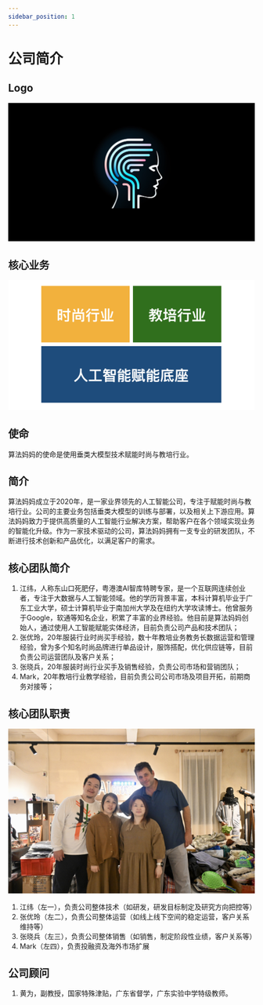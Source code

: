 ```yaml
---
sidebar_position: 1
---
```


# 公司简介

## Logo
![](./img/cover.about.png)

## 核心业务
![](./img/domains.png)

## 使命
算法妈妈的使命是使用垂类大模型技术赋能时尚与教培行业。

## 简介
算法妈妈成立于2020年，是一家业界领先的人工智能公司，专注于赋能时尚与教培行业。公司的主要业务包括垂类大模型的训练与部署，以及相关上下游应用。算法妈妈致力于提供高质量的人工智能行业解决方案，帮助客户在各个领域实现业务的智能化升级。作为一家技术驱动的公司，算法妈妈拥有一支专业的研发团队，不断进行技术创新和产品优化，以满足客户的需求。

## 核心团队简介
1. 江纬，人称东山口死肥仔，粤港澳AI智库特聘专家，是一个互联网连续创业者，专注于大数据与人工智能领域。他的学历背景丰富，本科计算机毕业于广东工业大学，硕士计算机毕业于南加州大学及在纽约大学攻读博士。他曾服务于Google，软通等知名企业，积累了丰富的业界经验。他目前是算法妈妈创始人，通过使用人工智能赋能实体经济，目前负责公司产品和技术团队；
2. 张优玲，20年服装行业时尚买手经验，数十年教培业务教务长数据运营和管理经验，曾为多个知名时尚品牌进行单品设计，服饰搭配，优化供应链等，目前负责公司运营团队及客户关系；
3. 张晓兵，20年服装时尚行业买手及销售经验，负责公司市场和营销团队；
4. Mark，20年教培行业教学经验，目前负责公司公司市场及项目开拓，前期商务对接等；

## 核心团队职责
![](./img/team.png)

1. 江纬（左一），负责公司整体技术（如研发，研发目标制定及研究方向把控等）
2. 张优玲（左二），负责公司整体运营（如线上线下空间的稳定运营，客户关系维持等）
3. 张晓兵（左三），负责公司整体销售（如销售，制定阶段性业绩，客户关系等）
4. Mark（左四），负责投融资及海外市场扩展

## 公司顾问
1. 黄为，副教授，国家特殊津贴，广东省督学，广东实验中学特级教师。